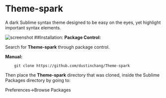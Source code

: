 # Theme-spark
A dark Sublime syntax theme designed to be easy on the eyes, yet highlight important syntax elements.

![screenshot](https://raw.githubusercontent.com/dustinchang/Theme-spark/master/screenshot2.png)
##Installation:
**Package Control:**

Search for **Theme-spark** through package control.

**Manual:**
```
	git clone https://github.com/dustinchang/Theme-spark
```
Then place the **Theme-spark** directory that was cloned, inside the Sublime Packages directory by going to:

Preferences->Browse Packages
